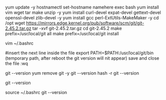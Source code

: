 yum update -y
hostnamectl set-hostname namehere
exec bash
yum install vim wget tar make unzip -y
yum install curl-devel expat-devel gettext-devel openssl-devel zlib-devel -y
yum install gcc perl-ExtUtils-MakeMaker -y
cd /opt
wget https://mirrors.edge.kernel.org/pub/software/scm/git/git-2.45.2.tar.gz
tar -xvf git-2.45.2.tar.gz
cd git-2.45.2
make prefix=/usr/local/git all
make prefix=/usr/local/git install

vim ~/.bashrc

#insert the next line inside the file
export PATH=$PATH:/usr/local/git/bin (temporary path, after reboot the git version will nit appear)
save and close the file :wq 

git --version
yum remove git -y
git --version
hash -r
git --version

git --version

source ~/.bashrc 
git --version
